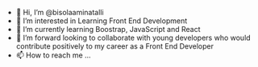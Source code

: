 - 👋 Hi, I’m @bisolaaminatalli
- 👀 I’m interested in Learning Front End Development
- 🌱 I’m currently learning Boostrap, JavaScript and React
- 💞️ I’m forward looking to collaborate with young developers who would contribute positively to my career as a Front End Developer
- 📫 How to reach me ...

<!---
bisolaaminatalli/bisolaaminatalli is a ✨ special ✨ repository because its `README.md` (this file) appears on your GitHub profile.
You can click the Preview link to take a look at your changes.
--->
